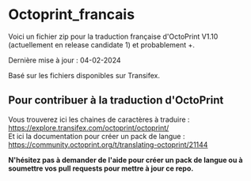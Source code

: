 # Octoprint_francais

Voici un fichier zip pour la traduction française d'OctoPrint V1.10 (actuellement en release candidate 1) et probablement +.

Dernière mise à jour : 04-02-2024

Basé sur les fichiers disponibles sur Transifex.

## Pour contribuer à la traduction d'OctoPrint

Vous trouverez ici les chaines de caractères à traduire : https://explore.transifex.com/octoprint/octoprint/ \
Et ici la documentation pour créer un pack de langue : https://community.octoprint.org/t/translating-octoprint/21144

**N'hésitez pas à demander de l'aide pour créer un pack de langue ou à soumettre vos pull requests pour mettre à jour ce repo.**

